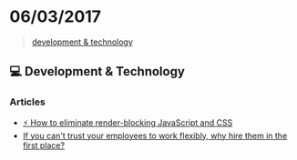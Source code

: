 # 06/03/2017

> [development & technology](#computer-development--technology)


## :computer: Development & Technology

### Articles
- [⚡ How to eliminate render-blocking JavaScript and CSS](https://csabapalfi.github.io/eliminate-render-blocking/)
- [If you can't trust your employees to work flexibly, why hire them in the first place?](https://www.linkedin.com/pulse/you-cant-trust-your-employees-work-flexibly-why-hire-them-henderson?trk=v-feed&lipi=urn:li:page:d_flagship3_feed;NtX4QWJrdZC3BsiR8RxzxA%3D%3D)